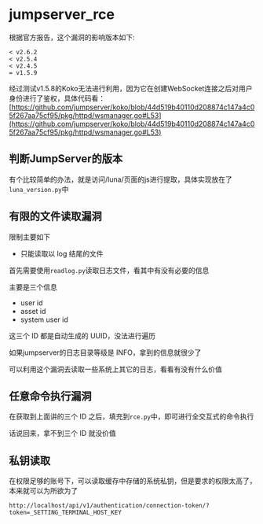 # jumpserver_rce

根据官方报告，这个漏洞的影响版本如下:

```
< v2.6.2
< v2.5.4
< v2.4.5
= v1.5.9
```

经过测试v1.5.8的Koko无法进行利用，因为它在创建WebSocket连接之后对用户身份进行了鉴权，具体代码看：[https://github.com/jumpserver/koko/blob/44d519b40110d208874c147a4c05f267aa75cf95/pkg/httpd/wsmanager.go#L53](https://github.com/jumpserver/koko/blob/44d519b40110d208874c147a4c05f267aa75cf95/pkg/httpd/wsmanager.go#L53)

## 判断JumpServer的版本

有个比较简单的办法，就是访问/luna/页面的js进行提取，具体实现放在了`luna_version.py`中

## 有限的文件读取漏洞

限制主要如下

- 只能读取以 log 结尾的文件

首先需要使用`readlog.py`读取日志文件，看其中有没有必要的信息

主要是三个信息

- user id
- asset id
- system user id

这三个 ID 都是自动生成的 UUID，没法进行遍历

如果jumpserver的日志目录等级是 INFO，拿到的信息就很少了

可以利用这个漏洞去读取一些系统上其它的日志，看看有没有什么价值

## 任意命令执行漏洞

在获取到上面讲的三个 ID 之后，填充到`rce.py`中，即可进行全交互式的命令执行

话说回来，拿不到三个 ID 就没价值

## 私钥读取

在权限足够的账号下，可以读取缓存中存储的系统私钥，但是要求的权限太高了，本来就可以为所欲为了

```
http://localhost/api/v1/authentication/connection-token/?token=_SETTING_TERMINAL_HOST_KEY
```
